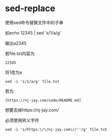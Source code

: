 # sed-replace

使用sed命令替换文件中的子串

如echo 12345 | sed 's/1/a/g'

输出a2345

若file.txt内容为
```
12345
```
将1改为a

`sed -i 's/1/a/g' file.txt`

若为
```
[https://nj-jay.com/code/README.md]
```

想要去掉https://nj-jay.com/

必须使用转义字符

`sed -i 's/https:\/\/nj-jay.com\//''/g' file.txt`

